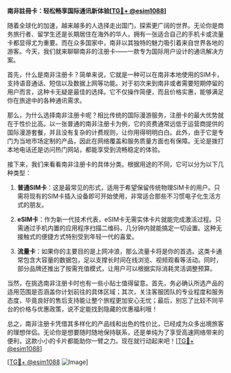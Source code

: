 **南非註冊卡：轻松畅享国际通讯新体验[[TG💪+ @esim1088](https://t.me/s/esim1088)]**

随着全球化的加速，越来越多的人选择走出国门，探索更广阔的世界。无论你是商务旅行者、留学生还是长期居住在海外的华人，拥有一张适合自己的手机卡或流量卡都显得尤为重要。而在众多国家中，南非以其独特的魅力吸引着来自世界各地的游客。今天，我们就来聊聊南非的注册卡——一款专为国际用户设计的通讯解决方案。

首先，什么是南非注册卡？简单来说，它就是一种可以在南非本地使用的SIM卡，支持语音通话、短信以及数据上网等功能。对于初次来到南非或者需要短期停留的用户而言，这种卡无疑是最佳的选择。它不仅操作简便，而且价格实惠，能够满足你在旅途中的各种通讯需求。

那么，为什么选择南非注册卡呢？相比传统的国际漫游服务，注册卡的最大优势就在于性价比高。以一张普通的南非注册卡为例，它的资费通常远低于运营商提供的国际漫游套餐，并且没有复杂的计费规则，让你用得明明白白。此外，由于它是专门为当地市场定制的产品，因此在网络覆盖和服务质量方面也有保障。无论是拨打本地电话还是访问热门网站，都能享受到流畅稳定的体验。

接下来，我们来看看南非注册卡的具体分类。根据用途的不同，它可以分为以下几种类型：

1. **普通SIM卡**：这是最常见的形式，适用于希望保留传统物理SIM卡的用户。只需将现有的SIM卡插入设备即可开始使用，非常适合那些不习惯电子化生活方式的朋友。
   
2. **eSIM卡**：作为新一代技术代表，eSIM卡无需实体卡片就能完成激活过程。只需通过手机内置的应用程序扫描二维码，几分钟内就能搞定一切设置。这种无接触式的便捷方式特别受到年轻一代的喜爱。

3. **流量卡**：如果你的主要目的是上网冲浪，那么流量卡将是你的首选。这类卡通常包含大容量的数据包，足以支撑长时间在线浏览、视频观看等活动。同时，部分品牌还推出了按需充值模式，让用户可以根据实际消耗灵活调整预算。

当然，在挑选南非注册卡时也有一些小贴士值得留意。首先，务必确认所选产品的适用范围是否涵盖你计划前往的具体区域；其次，关注客服团队的专业程度和服务态度，毕竟良好的售后支持能让整个旅程更加安心无忧；最后，别忘了比较不同平台的价格与优惠政策，说不定能找到隐藏的优惠福利哦！

总之，南非注册卡凭借其多样化的产品线和出色的性价比，已经成为众多出境旅客的理想伴侣。无论你是想要随时随地保持联系，还是单纯为了享受高速网络带来的便利，这款小小的卡片都能助你一臂之力。现在就行动起来吧！[[TG💪+ @esim1088](https://t.me/s/esim1088)]

[[TG💪+ @esim1088](https://t.me/s/esim1088) ![Image](https://i.postimg.cc/4NQfJmqS/Snipaste-2025-05-13-00-14-12.png)]